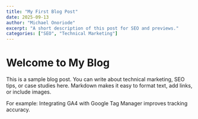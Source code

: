 ```yaml
---
title: "My First Blog Post"
date: 2025-09-13
author: "Michael Onoriode"
excerpt: "A short description of this post for SEO and previews."
categories: ["SEO", "Technical Marketing"]
---
```

# Welcome to My Blog

This is a sample blog post. You can write about technical marketing, SEO tips, or case studies here. Markdown makes it easy to format text, add links, or include images.

For example: Integrating GA4 with Google Tag Manager improves tracking accuracy.
